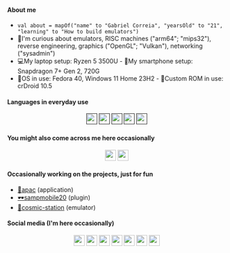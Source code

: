 #### About me
* ```val about = mapOf("name" to "Gabriel Correia", "yearsOld" to "21", "learning" to "How to build emulators")```
* 🧅I'm curious about emulators, RISC machines ("arm64"; "mips32"), reverse engineering, graphics ("OpenGL"; "Vulkan"), networking ("sysadmin")
* 💻My laptop setup: Ryzen 5 3500U - 📱My smartphone setup: Snapdragon 7+ Gen 2, 720G
* 🐧OS in use: Fedora 40, Windows 11 Home 23H2 - 🐡Custom ROM in use: crDroid 10.5

#### Languages in everyday use
<div align="center">
<a href=""><img src="https://img.shields.io/badge/C%2B%2B-00599C?style=for-the-badge&logo=c%2B%2B&logoColor=white" height="25px"></a>
<a href=""><img src="https://img.shields.io/badge/C-00599C?style=for-the-badge&logo=c&logoColor=white" height="25px"></a>
<a href=""><img src="https://img.shields.io/badge/Kotlin-0095D5?&style=for-the-badge&logo=kotlin&logoColor=white" height="25px"></a>
<a href=""><img src="https://img.shields.io/badge/Rust-black?style=for-the-badge&logo=rust&logoColor=#E57324" height="25px"></a>
<a href=""><img src="https://img.shields.io/badge/Python-3776AB.svg?style=for-the-badge&logo=Python&logoColor=white" height="25px"></a>
</div>

#### You might also come across me here occasionally
<div align="center">
<a href="https://leetcode.com/ifgpuelse"><img src="https://img.shields.io/badge/LeetCode-000000?style=for-the-badge&logo=LeetCode&logoColor=#d16c06" height="25px"></a>
<a href="https://tryhackme.com/p/ifgpuelse"><img src="https://img.shields.io/badge/-TryHackMe-%23212C42?style=for-the-badge&logo=tryhackme&logoColor=white" height="25px"></a>
</div>

#### Occasionally working on the projects, just for fun
- [🍙apac](https://github.com/ifgpuelse/apac) (application)
- [🕶sampmobile20](https://github.com/ifgpuelse/sampmobile20) (plugin)
- [🧪cosmic-station](https://github.com/darkluar/cosmic-station) (emulator)

#### Social media (I'm here occasionally)
<div align="center">
<a href="https://www.instagram.com/ifgpuelse"><img src="https://img.shields.io/badge/Instagram-E4405F?style=for-the-badge&logo=instagram&logoColor=white" height="25px"></a>
<a href="https://www.reddit.com/u/beloncode"><img src="https://img.shields.io/badge/Reddit-000?style=for-the-badge&logo=reddit&logoColor=FF4500" height="25px"></a>
<a href="https://t.me/ifgpuelse"><img src="https://img.shields.io/badge/Telegram-000?style=for-the-badge&logo=telegram&logoColor=2CA5E0" height="25px"></a>
<a href="https://discord.com/users/ifgpuelse"><img src="https://img.shields.io/badge/Discord-7289DA?style=for-the-badge&logo=discord&logoColor=white" height="25px"></a>
<a href="https://twitter.com/ifgpuelse"><img src="https://img.shields.io/badge/X-000?style=for-the-badge&logo=x" height="25px"></a>
<a href="https://www.linkedin.com/in/gabriel-correia-970a84256/"><img src="https://img.shields.io/badge/LinkedIn-0077B5?style=for-the-badge&logo=LinkedIn&logoColor=white" height="25px"></a>
<a href="https://www.youtube.com/@ifgpuelse"><img src="https://img.shields.io/badge/YouTube-%23FF0000.svg?style=for-the-badge&logo=YouTube&logoColor=white" height="25px"></a>
</div>
